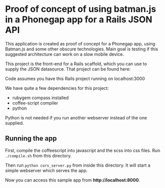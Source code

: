 # Proof of concept of using batman.js in a Phonegap app for a Rails JSON API

This application is created as proof of concept for a Phonegap app, using Batman.js and some other obscure technologies. Main goal is testing if this suggested architecture can work on a slow mobile device.

This project is the front-end for a Rails scaffold, which you can use to supply the JSON datasource. That project can be found here:

[](https://github.com/coconut-ogd/phonegap-batman-rails)

Code assumes you have this Rails project running on localhost:3000

We have quite a few dependencies for this project:

* rubygem compass installed
* coffee-script compiler
* python

Python is not needed if you run another webserver instead of the one supplied.

## Running the app
First, compile the coffeescript into javascript and the scss into css files. Run `./compile.sh` from this directory.

Then run `python cors_server.py` from inside this directory. It will start a simple webserver which serves the app.

Now you can access this sample app from **http://localhost:8000**.

